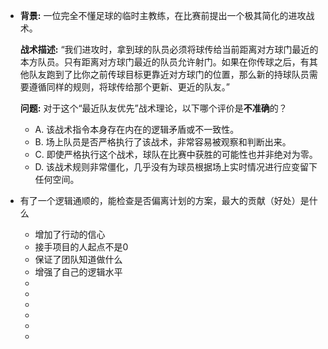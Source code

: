 - **背景:** 一位完全不懂足球的临时主教练，在比赛前提出一个极其简化的进攻战术。
  
  **战术描述:** “我们进攻时，拿到球的队员必须将球传给当前距离对方球门最近的本方队员。只有距离对方球门最近的队员允许射门。如果在你传球之后，有其他队友跑到了比你之前传球目标更靠近对方球门的位置，那么新的持球队员需要遵循同样的规则，将球传给那个更新、更近的队友。”
  
  **问题:** 对于这个“最近队友优先”战术理论，以下哪个评价是**不准确**的？
	- A. 该战术指令本身存在内在的逻辑矛盾或不一致性。
	- B. 场上队员是否严格执行了该战术，非常容易被观察和判断出来。
	- C. 即使严格执行这个战术，球队在比赛中获胜的可能性也并非绝对为零。
	- D. 该战术规则非常僵化，几乎没有为球员根据场上实时情况进行应变留下任何空间。
- 有了一个逻辑通顺的，能检查是否偏离计划的方案，最大的贡献（好处）是什么
	- 增加了行动的信心
	- 接手项目的人起点不是0
	- 保证了团队知道做什么
	- 增强了自己的逻辑水平
	-
	-
	-
	-
	-
	-